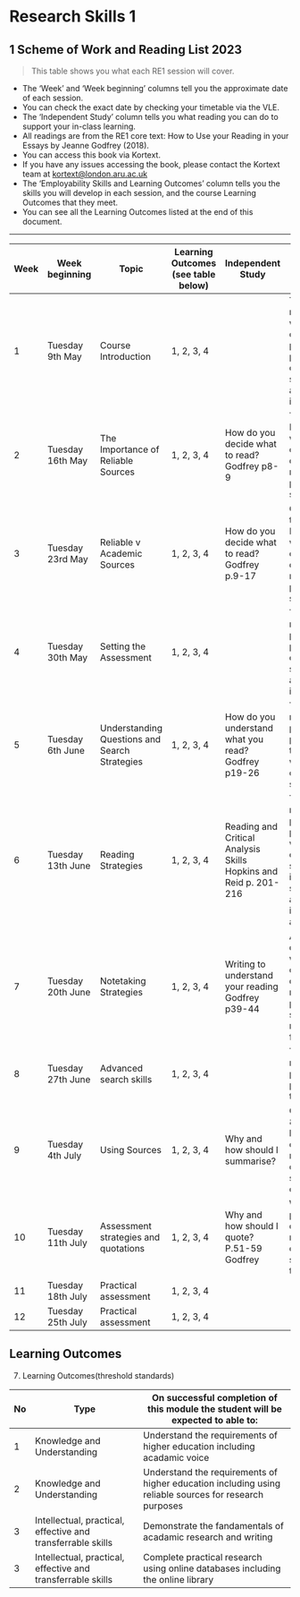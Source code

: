 # Research Skills 1 

## 1 Scheme of Work and Reading List 2023
>This table shows you what each RE1 session will cover.

- The ‘Week’ and ‘Week beginning’ columns tell you the approximate date of each session. 
- You can check the exact date by checking your timetable via the VLE.
- The ‘Independent Study’ column tells you what reading you can do to support your in-class learning.
- All readings are from the RE1 core text: How to Use your Reading in your Essays by Jeanne Godfrey (2018).
- You can access this book via Kortext. 
- If you have any issues accessing the book, please contact the Kortext team at kortext@london.aru.ac.uk
- The ‘Employability Skills and Learning Outcomes’ column tells you the skills you will develop in each session, and the course Learning Outcomes that they meet. 
- You can see all the Learning Outcomes listed at the end of this document.
---

|Week|Week beginning|Topic|Learning Outcomes (see table below)|	Independent Study|	Employability Skills|
|----|--------------|-----|-----------------------------------|------------------|----------------------|
|1|Tuesday 9th May|	Course Introduction	|1, 2, 3, 4||		Time management, working collaboratively, planning projects, communication skills, listening and following instructions.|
|2|Tuesday 16th May|The Importance of Reliable Sources|	1, 2, 3, 4|	How do you decide what to read? Godfrey p8-9|	Time Management, written communication, decision making and problem solving|
|3|Tuesday 23rd May|Reliable v Academic Sources|	1, 2, 3, 4|	How do you decide what to read? Godfrey p.9-17| 	Critical thinking, time Management, written communication, decision making and problem solving|
|4|Tuesday 30th May|Setting the Assessment|	1, 2, 3, 4||	Time management, planning projects, communication skills, listening and following instructions
|5|Tuesday 6th June|Understanding Questions and Search Strategies|1, 2, 3, 4|How do you understand what you read? Godfrey p19-26| Time management, planning projects, critical thinking, written communication skills|
|6|Tuesday 13th June|Reading Strategies|1, 2, 3, 4|	Reading and Critical Analysis Skills Hopkins and Reid p. 201-216|Time management, planning projects, written communication skills, interpersonal skills, listening and following instructions and flexibility.|  
|7|Tuesday 20th June|Notetaking Strategies|1, 2, 3, 4|Writing to understand your reading Godfrey p39-44|Attention to detail, IT skills, written communication, decision making and problem solving, reacting to feedback.| 
|8|Tuesday 27th June|Advanced search skills|1, 2, 3, 4||Time management, planning projects, critical thinking|
|9|Tuesday 4th July	|Using Sources|1, 2, 3, 4|Why and how should I summarise?|  Godfrey P. 72-80	Persuasive language, critical thinking, reflection, communication skills, organisation. |
|10|Tuesday 11th July|Assessment strategies and quotations|1, 2, 3, 4|Why and how should I quote? P.51-59 Godfrey|Writing skills, proofreading, critical thinking, reflection, communication skills, attention to detail.|
|11|Tuesday 18th July|Practical assessment|1, 2, 3, 4|		
|12|Tuesday 25th July|Practical assessment|1, 2, 3, 4|		

## Learning Outcomes

 
7. Learning Outcomes(threshold standards)

|No|Type               |On successful completion of this module the student will be expected to able to:|
|--|-------------------|--------------------------------------------------------------------------------|
|1|Knowledge and Understanding|Understand the requirements of higher education including acadamic voice|
|2|Knowledge and Understanding|Understand the requirements of higher education including using reliable sources for research purposes|
|3|Intellectual, practical, effective and transferrable skills|Demonstrate the fandamentals of acadamic research and writing 
|3|Intellectual, practical, effective and transferrable skills|Complete practical research using online databases including the online library|

